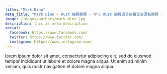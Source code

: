 ```yaml
---
title: "Mark Dinn"
meta_title: "Mark Dinn - Rust 编程教程 - 学习 Rust 编程语言的最佳资源和教程 - bifuba.com"
image: /images/authors/mark-dinn.jpg
description: this is meta description
social:
  facebook: https://www.facebook.com/
  twitter: https://www.twitter.com/
  instagram: https://www.instagram.com/
---
```


lorem ipsum dolor sit amet, consectetur adipiscing elit, sed do eiusmod tempor incididunt ut labore et dolore magna aliqua. Ut enim ad minim veniam, quis nostr navigation et dolore magna aliqua.
